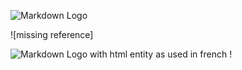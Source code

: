 ![Markdown Logo][image]

[image]: /md.png

![missing reference]

![Markdown Logo with html entity as used in french&nbsp;!][image]